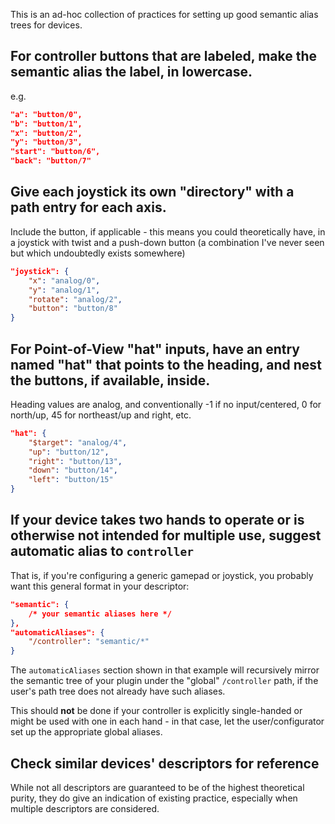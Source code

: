 This is an ad-hoc collection of practices for setting up good semantic alias trees for devices.

## For controller buttons that are labeled, make the semantic alias the label, in lowercase.

e.g.
```json
"a": "button/0",
"b": "button/1",
"x": "button/2",
"y": "button/3",
"start": "button/6",
"back": "button/7"
```

## Give each joystick its own "directory" with a path entry for each axis.

Include the button, if applicable - this means you could theoretically have, in a joystick with twist and a push-down button (a combination I've never seen but which undoubtedly exists somewhere)

```json
"joystick": {
    "x": "analog/0",
    "y": "analog/1",
    "rotate": "analog/2",
    "button": "button/8"
}
```

## For Point-of-View "hat" inputs, have an entry named "hat" that points to the heading, and nest the buttons, if available, inside.

Heading values are analog, and conventionally -1 if no input/centered, 0 for north/up, 45 for northeast/up and right, etc.

```json
"hat": {
    "$target": "analog/4",
    "up": "button/12",
    "right": "button/13",
    "down": "button/14",
    "left": "button/15"
}
```

## If your device takes two hands to operate or is otherwise not intended for multiple use, suggest automatic alias to `controller`

That is, if you're configuring a generic gamepad or joystick, you probably want this general format in your descriptor:

```json
"semantic": {
    /* your semantic aliases here */
},
"automaticAliases": {
    "/controller": "semantic/*"
}
```

The `automaticAliases` section shown in that example will recursively mirror the semantic tree of your plugin under the "global" `/controller` path, if the user's path tree does not already have such aliases.

This should **not** be done if your controller is explicitly single-handed or might be used with one in each hand - in that case, let the user/configurator set up the appropriate global aliases.

## Check similar devices' descriptors for reference

While not all descriptors are guaranteed to be of the highest theoretical purity, they do give an indication of existing practice, especially when multiple descriptors are considered.
